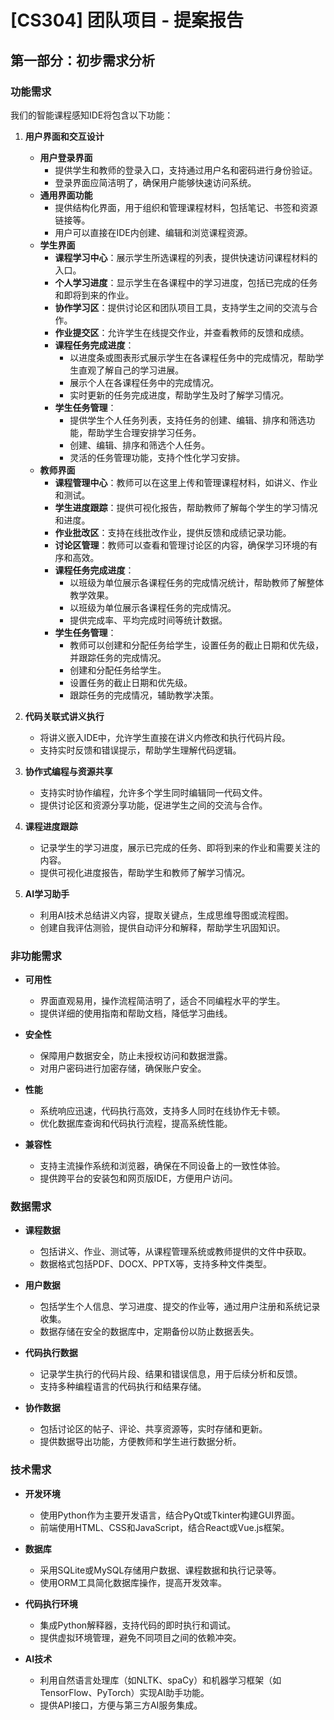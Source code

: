 # [CS304] 团队项目 - 提案报告

## 第一部分：初步需求分析

### 功能需求

我们的智能课程感知IDE将包含以下功能：

1. **用户界面和交互设计**
   - **用户登录界面**
     - 提供学生和教师的登录入口，支持通过用户名和密码进行身份验证。
     - 登录界面应简洁明了，确保用户能够快速访问系统。
   - **通用界面功能**
     - 提供结构化界面，用于组织和管理课程材料，包括笔记、书签和资源链接等。
     - 用户可以直接在IDE内创建、编辑和浏览课程资源。
   - **学生界面**
     - **课程学习中心**：展示学生所选课程的列表，提供快速访问课程材料的入口。
     - **个人学习进度**：显示学生在各课程中的学习进度，包括已完成的任务和即将到来的作业。
     - **协作学习区**：提供讨论区和团队项目工具，支持学生之间的交流与合作。
     - **作业提交区**：允许学生在线提交作业，并查看教师的反馈和成绩。
     - **课程任务完成进度**：
       - 以进度条或图表形式展示学生在各课程任务中的完成情况，帮助学生直观了解自己的学习进展。
       - 展示个人在各课程任务中的完成情况。
       - 实时更新的任务完成进度，帮助学生及时了解学习情况。
     - **学生任务管理**：
       - 提供学生个人任务列表，支持任务的创建、编辑、排序和筛选功能，帮助学生合理安排学习任务。
       - 创建、编辑、排序和筛选个人任务。
       - 灵活的任务管理功能，支持个性化学习安排。
   - **教师界面**
     - **课程管理中心**：教师可以在这里上传和管理课程材料，如讲义、作业和测试。
     - **学生进度跟踪**：提供可视化报告，帮助教师了解每个学生的学习情况和进度。
     - **作业批改区**：支持在线批改作业，提供反馈和成绩记录功能。
     - **讨论区管理**：教师可以查看和管理讨论区的内容，确保学习环境的有序和高效。
     - **课程任务完成进度**：
       - 以班级为单位展示各课程任务的完成情况统计，帮助教师了解整体教学效果。
       - 以班级为单位展示各课程任务的完成情况。
       - 提供完成率、平均完成时间等统计数据。
     - **学生任务管理**：
       - 教师可以创建和分配任务给学生，设置任务的截止日期和优先级，并跟踪任务的完成情况。
       - 创建和分配任务给学生。
       - 设置任务的截止日期和优先级。
       - 跟踪任务的完成情况，辅助教学决策。

2. **代码关联式讲义执行**
   - 将讲义嵌入IDE中，允许学生直接在讲义内修改和执行代码片段。
   - 支持实时反馈和错误提示，帮助学生理解代码逻辑。

3. **协作式编程与资源共享**
   - 支持实时协作编程，允许多个学生同时编辑同一代码文件。
   - 提供讨论区和资源分享功能，促进学生之间的交流与合作。

4. **课程进度跟踪**
   - 记录学生的学习进度，展示已完成的任务、即将到来的作业和需要关注的内容。
   - 提供可视化进度报告，帮助学生和教师了解学习情况。

5. **AI学习助手**
   - 利用AI技术总结讲义内容，提取关键点，生成思维导图或流程图。
   - 创建自我评估测验，提供自动评分和解释，帮助学生巩固知识。

### 非功能需求

- **可用性**
  - 界面直观易用，操作流程简洁明了，适合不同编程水平的学生。
  - 提供详细的使用指南和帮助文档，降低学习曲线。

- **安全性**
  - 保障用户数据安全，防止未授权访问和数据泄露。
  - 对用户密码进行加密存储，确保账户安全。

- **性能**
  - 系统响应迅速，代码执行高效，支持多人同时在线协作无卡顿。
  - 优化数据库查询和代码执行流程，提高系统性能。

- **兼容性**
  - 支持主流操作系统和浏览器，确保在不同设备上的一致性体验。
  - 提供跨平台的安装包和网页版IDE，方便用户访问。

### 数据需求

- **课程数据**
  - 包括讲义、作业、测试等，从课程管理系统或教师提供的文件中获取。
  - 数据格式包括PDF、DOCX、PPTX等，支持多种文件类型。

- **用户数据**
  - 包括学生个人信息、学习进度、提交的作业等，通过用户注册和系统记录收集。
  - 数据存储在安全的数据库中，定期备份以防止数据丢失。

- **代码执行数据**
  - 记录学生执行的代码片段、结果和错误信息，用于后续分析和反馈。
  - 支持多种编程语言的代码执行和结果存储。

- **协作数据**
  - 包括讨论区的帖子、评论、共享资源等，实时存储和更新。
  - 提供数据导出功能，方便教师和学生进行数据分析。

### 技术需求

- **开发环境**
  - 使用Python作为主要开发语言，结合PyQt或Tkinter构建GUI界面。
  - 前端使用HTML、CSS和JavaScript，结合React或Vue.js框架。

- **数据库**
  - 采用SQLite或MySQL存储用户数据、课程数据和执行记录等。
  - 使用ORM工具简化数据库操作，提高开发效率。

- **代码执行环境**
  - 集成Python解释器，支持代码的即时执行和调试。
  - 提供虚拟环境管理，避免不同项目之间的依赖冲突。

- **AI技术**
  - 利用自然语言处理库（如NLTK、spaCy）和机器学习框架（如TensorFlow、PyTorch）实现AI助手功能。
  - 提供API接口，方便与第三方AI服务集成。

